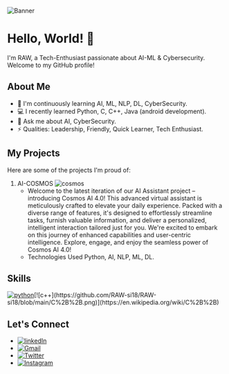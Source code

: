 ![Banner](https://github.com/RAW-si18/RAW-si18/blob/main/banner_linkedIn.png)
# Hello, World! 👋
I'm RAW, a Tech-Enthusiast passionate about AI-ML & Cybersecurity. Welcome to my GitHub profile!

## About Me

- 🌱 I'm continuously learning AI, ML, NLP, DL, CyberSecurity.
- 💻 I recently learned Python, C, C++, Java (android development).
- 💬 Ask me about AI, CyberSecurity.
- ⚡ Qualities: Leadership, Friendly, Quick Learner, Tech Enthusiast.

## My Projects

Here are some of the projects I'm proud of:

1. AI-COSMOS
   ![cosmos](https://github.com/RAW-si18/RAW-si18/blob/main/cosmos.jpg)
   - Welcome to the latest iteration of our AI Assistant project – introducing Cosmos AI 4.0! This advanced virtual assistant is meticulously crafted to elevate your daily experience. Packed with a diverse range of features, it's designed to effortlessly streamline tasks, furnish valuable information, and deliver a personalized, intelligent interaction tailored just for you. We're excited to embark on this journey of enhanced capabilities and user-centric intelligence. Explore, engage, and enjoy the seamless power of Cosmos AI 4.0!
   - Technologies Used Python, AI, NLP, ML, DL.

## Skills
[![python](https://github.com/RAW-si18/RAW-si18/blob/main/python.png)]([https://www.python.org/](https://en.wikipedia.org/wiki/Python_(programming_language)))[![c++](https://github.com/RAW-si18/RAW-si18/blob/main/C%2B%2B.png)](https://en.wikipedia.org/wiki/C%2B%2B)

## Let's Connect

- [![linkedIn](https://github.com/RAW-si18/RAW-si18/blob/main/linkedIn.png)](www.linkedin.com/in/ryanmadhuwala)
- [![Gmail](https://github.com/RAW-si18/RAW-si18/blob/main/gmail.png)](intelligencecosmos@gmail.com)
- [![Twitter](https://github.com/RAW-si18/RAW-si18/blob/main/x.png)](https://twitter.com/RAWsi_18)
- [![Instagram](https://github.com/RAW-si18/RAW-si18/blob/main/insta.webp)](https://www.instagram.com/raw_si18?igsh=Y3NwaWxwM2JkY215)
